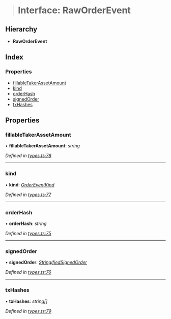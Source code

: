 > # Interface: RawOrderEvent

## Hierarchy

* **RawOrderEvent**

## Index

### Properties

* [fillableTakerAssetAmount](_types_.raworderevent.md#fillabletakerassetamount)
* [kind](_types_.raworderevent.md#kind)
* [orderHash](_types_.raworderevent.md#orderhash)
* [signedOrder](_types_.raworderevent.md#signedorder)
* [txHashes](_types_.raworderevent.md#txhashes)

## Properties

###  fillableTakerAssetAmount

• **fillableTakerAssetAmount**: *string*

*Defined in [types.ts:78](https://github.com/0xProject/0x-mesh/blob/01a8c7e/rpc/clients/typescript/src/types.ts#L78)*

___

###  kind

• **kind**: *[OrderEventKind](../enums/_types_.ordereventkind.md)*

*Defined in [types.ts:77](https://github.com/0xProject/0x-mesh/blob/01a8c7e/rpc/clients/typescript/src/types.ts#L77)*

___

###  orderHash

• **orderHash**: *string*

*Defined in [types.ts:75](https://github.com/0xProject/0x-mesh/blob/01a8c7e/rpc/clients/typescript/src/types.ts#L75)*

___

###  signedOrder

• **signedOrder**: *[StringifiedSignedOrder](_types_.stringifiedsignedorder.md)*

*Defined in [types.ts:76](https://github.com/0xProject/0x-mesh/blob/01a8c7e/rpc/clients/typescript/src/types.ts#L76)*

___

###  txHashes

• **txHashes**: *string[]*

*Defined in [types.ts:79](https://github.com/0xProject/0x-mesh/blob/01a8c7e/rpc/clients/typescript/src/types.ts#L79)*